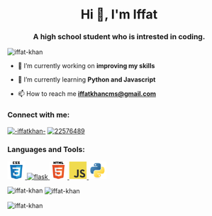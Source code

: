 <h1 align="center">Hi 👋, I'm Iffat</h1>
<h3 align="center">A high school student who is intrested in coding.</h3>

<p align="left"> <img src="https://komarev.com/ghpvc/?username=iffat-khan&label=Profile%20views&color=0e75b6&style=flat" alt="iffat-khan" /> </p>

- 🔭 I’m currently working on **improving my skills**

- 🌱 I’m currently learning **Python and Javascript**

- 📫 How to reach me **iffatkhancms@gmail.com**

<h3 align="left">Connect with me:</h3>
<p align="left">
<a href="https://codepen.io/-iffatkhan-" target="blank"><img align="center" src="https://raw.githubusercontent.com/rahuldkjain/github-profile-readme-generator/master/src/images/icons/Social/codepen.svg" alt="-iffatkhan-" height="30" width="40" /></a>
<a href="https://stackoverflow.com/users/22576489" target="blank"><img align="center" src="https://raw.githubusercontent.com/rahuldkjain/github-profile-readme-generator/master/src/images/icons/Social/stack-overflow.svg" alt="22576489" height="30" width="40" /></a>
</p>

<h3 align="left">Languages and Tools:</h3>
<p align="left"> <a href="https://www.w3schools.com/css/" target="_blank" rel="noreferrer"> <img src="https://raw.githubusercontent.com/devicons/devicon/master/icons/css3/css3-original-wordmark.svg" alt="css3" width="40" height="40"/> </a> <a href="https://flask.palletsprojects.com/" target="_blank" rel="noreferrer"> <img src="https://www.vectorlogo.zone/logos/pocoo_flask/pocoo_flask-icon.svg" alt="flask" width="40" height="40"/> </a> <a href="https://www.w3.org/html/" target="_blank" rel="noreferrer"> <img src="https://raw.githubusercontent.com/devicons/devicon/master/icons/html5/html5-original-wordmark.svg" alt="html5" width="40" height="40"/> </a> <a href="https://developer.mozilla.org/en-US/docs/Web/JavaScript" target="_blank" rel="noreferrer"> <img src="https://raw.githubusercontent.com/devicons/devicon/master/icons/javascript/javascript-original.svg" alt="javascript" width="40" height="40"/> </a> <a href="https://www.python.org" target="_blank" rel="noreferrer"> <img src="https://raw.githubusercontent.com/devicons/devicon/master/icons/python/python-original.svg" alt="python" width="40" height="40"/> </a> </p>

<p><img align="left" src="https://github-readme-stats.vercel.app/api/top-langs?username=iffat-khan&show_icons=true&locale=en&layout=compact" alt="iffat-khan" /></p>

<p>&nbsp;<img align="center" src="https://github-readme-stats.vercel.app/api?username=iffat-khan&show_icons=true&locale=en" alt="iffat-khan" /></p>

<p><img align="center" src="https://github-readme-streak-stats.herokuapp.com/?user=iffat-khan&" alt="iffat-khan" /></p>


